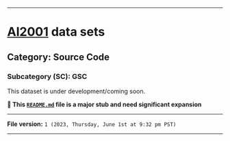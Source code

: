 
***

# [AI2001](https://github.com/seanpm2001/AI2001/) data sets

## Category: Source Code

### Subcategory (SC): GSC

This dataset is under development/coming soon.

**🌱️ This [`README.md`](/README.md) file is a major stub and need significant expansion**

***

**File version:** `1 (2023, Thursday, June 1st at 9:32 pm PST)`

***
